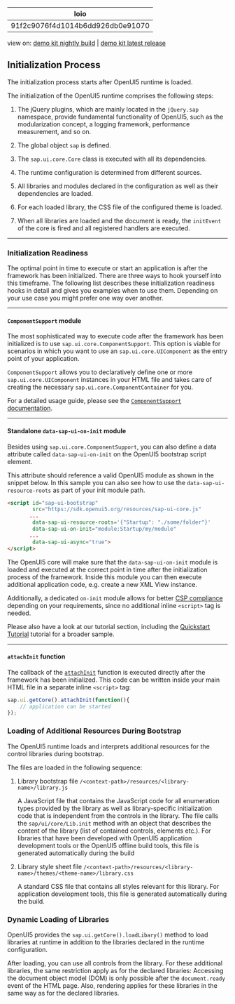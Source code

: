 <!-- loio91f2c9076f4d1014b6dd926db0e91070 -->

| loio |
| -----|
| 91f2c9076f4d1014b6dd926db0e91070 |

<div id="loio">

view on: [demo kit nightly build](https://sdk.openui5.org/nightly/#/topic/91f2c9076f4d1014b6dd926db0e91070) | [demo kit latest release](https://sdk.openui5.org/topic/91f2c9076f4d1014b6dd926db0e91070)</div>

## Initialization Process

The initialization process starts after OpenUI5 runtime is loaded.

The initialization of the OpenUI5 runtime comprises the following steps:

1.  The jQuery plugins, which are mainly located in the `jQuery.sap` namespace, provide fundamental functionality of OpenUI5, such as the modularization concept, a logging framework, performance measurement, and so on.

2.  The global object `sap` is defined.

3.  The `sap.ui.core.Core` class is executed with all its dependencies.

4.  The runtime configuration is determined from different sources.

5.  All libraries and modules declared in the configuration as well as their dependencies are loaded.

6.  For each loaded library, the CSS file of the configured theme is loaded.

7.  When all libraries are loaded and the document is ready, the `initEvent` of the core is fired and all registered handlers are executed.


***

<a name="loio91f2c9076f4d1014b6dd926db0e91070__section_d2s_tlg_vgb"/>

### Initialization Readiness

The optimal point in time to execute or start an application is after the framework has been initialized. There are three ways to hook yourself into this timeframe. The following list describes these initialization readiness hooks in detail and gives you examples when to use them. Depending on your use case you might prefer one way over another.

***

#### `ComponentSupport` module

The most sophisticated way to execute code after the framework has been initialized is to use `sap.ui.core.ComponentSupport`. This option is viable for scenarios in which you want to use an `sap.ui.core.UIComponent` as the entry point of your application.

`ComponentSupport` allows you to declaratively define one or more `sap.ui.core.UIComponent` instances in your HTML file and takes care of creating the necessary `sap.ui.core.ComponentContainer` for you.

For a detailed usage guide, please see the [`ComponentSupport` documentation](Declarative_API_for_Initial_Components_82a0fce.md).

***

#### Standalone `data-sap-ui-on-init` module

Besides using `sap.ui.core.ComponentSupport`, you can also define a data attribute called `data-sap-ui-on-init` on the OpenUI5 bootstrap script element.

This attribute should reference a valid OpenUI5 module as shown in the snippet below. In this sample you can also see how to use the `data-sap-ui-resource-roots` as part of your init module path.

```html
<script id="sap-ui-bootstrap"
        src="https://sdk.openui5.org/resources/sap-ui-core.js"
       ...
        data-sap-ui-resource-roots='{"Startup": "./some/folder"}'
        data-sap-ui-on-init="module:Startup/my/module"
       ...
        data-sap-ui-async="true">
</script>
```

The OpenUI5 core will make sure that the `data-sap-ui-on-init` module is loaded and executed at the correct point in time after the initialization process of the framework. Inside this module you can then execute additional application code, e.g. create a new XML View instance.

Additionally, a dedicated `on-init` module allows for better [CSP compliance](https://developer.mozilla.org/en-US/docs/Web/HTTP/CSP) depending on your requirements, since no additional inline `<script>` tag is needed.

Please also have a look at our tutorial section, including the [Quickstart Tutorial](Quickstart_Tutorial_592f36f.md) tutorial for a broader sample.

***

#### `attachInit` function

The callback of the [`attachInit`](https://sdk.openui5.org/api/sap.ui.core.Core/methods/attachInit) function is executed directly after the framework has been initialized. This code can be written inside your main HTML file in a separate inline `<script>` tag:

```js
sap.ui.getCore().attachInit(function(){
    // application can be started
});
```

<a name="loiobf10bd41ac8f49048a1ccb743fbfbb8a"/>

<!-- loiobf10bd41ac8f49048a1ccb743fbfbb8a -->

### Loading of Additional Resources During Bootstrap

The OpenUI5 runtime loads and interprets additional resources for the control libraries during bootstrap.

The files are loaded in the following sequence:

1.  Library bootstrap file `/<context-path>/resources/<library-name>/library.js` 

    A JavaScript file that contains the JavaScript code for all enumeration types provided by the library as well as library-specific initialization code that is independent from the controls in the library. The file calls the `sap/ui/core/Lib.init` method with an object that describes the content of the library \(list of contained controls, elements etc.\). For libraries that have been developed with OpenUI5 application development tools or the OpenUI5 offline build tools, this file is generated automatically during the build

2.  Library style sheet file `/<context-path>/resources/<library-name>/themes/<theme-name>/library.css`

    A standard CSS file that contains all styles relevant for this library. For application development tools, this file is generated automatically during the build.


<a name="loiobbce44f06ddc48fda7aeb44eae52ebbc"/>

<!-- loiobbce44f06ddc48fda7aeb44eae52ebbc -->

### Dynamic Loading of Libraries

OpenUI5 provides the `sap.ui.getCore().loadLibary()` method to load libraries at runtime in addition to the libraries declared in the runtime configuration.

After loading, you can use all controls from the library. For these additional libraries, the same restriction apply as for the declared libraries: Accessing the document object model \(DOM\) is only possible after the `document.ready` event of the HTML page. Also, rendering applies for these libraries in the same way as for the declared libraries.

